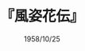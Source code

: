---
title: "『風姿花伝』"
description: "「雨に降られた」はよくて「財布に落ちられた」がおかしいのは、なぜ？　「西村さんが公園の猫に話しかけてきた」の違和感の正体は？　認知言語学という新しい学問の奥深い魅力に目覚めた哲学者が、専門家に難問奇問を突きつける。豊富な例文を用いた痛快な議論がくり返されるなかで、次第に明らかになる認知言語学の核心。本書は、日々慣れ親しんだ日本語が揺さぶられる、“知的探検”の生きた記録である。"
date: 1958/10/25
shorttitle: ""
authors: ['']
publishDate: ""
ENTRYTYPE: "基礎演習テキスト100"
series:
- 早稲田大学必修基礎演習テキスト100(2020年度)
tags: 
- 
category: 
- 
# publisher: "Self-Published"
image: 
pinned : true
draft: false
hideToc: false
enableToc: true
enableTocContent: false
copyright: "All rights reserved"
---
